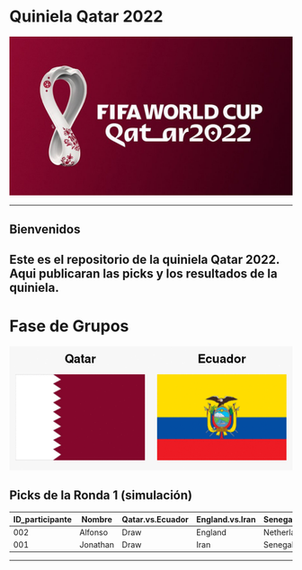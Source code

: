 # Quiniela Qatar 2022
<p align="center">

<img src="media/fifa.jpg" alt="Fifa2022" width="1000"/>

---
    

## Bienvenidos 

Este es el repositorio de la quiniela Qatar 2022. Aqui publicaran las picks y los resultados de la quiniela.
---

# **Fase de Grupos**

![](flags/matches/matches.gif)
  


##  **Picks de la Ronda 1 (simulación)**

| ID_participante | Nombre   | Qatar.vs.Ecuador | England.vs.Iran | Senegal.vs.Netherlands | USA.vs.Wales | Argentina.vs.Saudi.Arabia | Denmark.vs.Tunisia | Mexico.vs.Poland | France.vs.Australia | Morocco.vs.Croatia | Germany.vs.Japan | Spain.vs.Costa.Rica | Belgium.vs.Canada | Switzerland.vs.Cameroon | Uruguay.vs.Korea | Portugal.vs.Ghana | Brazil.vs.Serbia |
|-----------------|----------|------------------|-----------------|------------------------|--------------|---------------------------|--------------------|------------------|---------------------|--------------------|------------------|---------------------|-------------------|-------------------------|------------------|-------------------|------------------|
| 002             | Alfonso  | Draw             | England         | Netherlands            | Wales        | Argentina                 | Denmark            | Draw             | France              | Croatia            | Germany          | Draw                | Draw              | Draw                    | Draw             | Draw              | Draw             |
| 001             | Jonathan | Draw             | Iran            | Senegal                | Wales        | Argentina                 | Draw               | Draw             | France              | Morocco            | Germany          | Draw                | Draw              | Switzerland             | Korea            | Portugal          | Brazil           |
---
